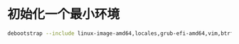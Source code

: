 # 初始化一个最小环境
```bash
debootstrap --include linux-image-amd64,locales,grub-efi-amd64,vim,btrfs-grops,sudo --arch amd64 sid /mnt 
```
